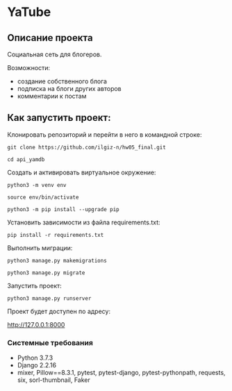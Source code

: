 # YaTube 

## Описание проекта
Социальная сеть для блогеров. 

Возможности:
- создание собственного блога
- подписка на блоги других авторов
- комментарии к постам

## Как запустить проект:

Клонировать репозиторий и перейти в него в командной строке:

```
git clone https://github.com/ilgiz-n/hw05_final.git
```

```
cd api_yamdb
```

Cоздать и активировать виртуальное окружение:

```
python3 -m venv env
```

```
source env/bin/activate
```

```
python3 -m pip install --upgrade pip
```

Установить зависимости из файла requirements.txt:

```
pip install -r requirements.txt
```

Выполнить миграции:

```
python3 manage.py makemigrations
```

```
python3 manage.py migrate
```

Запустить проект:

```
python3 manage.py runserver
```

Проект будет доступен по адресу:

http://127.0.0.1:8000

### Системные требования

- Python 3.7.3
- Django 2.2.16
- mixer, Pillow==8.3.1, pytest, pytest-django, pytest-pythonpath, requests, six, sorl-thumbnail, Faker


